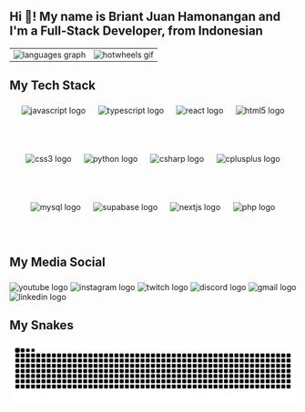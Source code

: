<h2 align="left">Hi 👋! My name is Briant Juan Hamonangan and I'm a Full-Stack Developer, from Indonesian</h2>

<table>
  <tr>
    <td>
      <img src="https://github-readme-stats.vercel.app/api/top-langs?username=brynjuan&locale=en&hide_title=true&layout=compact&card_width=800&langs_count=5&theme=vue&hide_border=true" height="200" alt="languages graph" />
    </td>
    <td>
      <img src="https://media2.giphy.com/media/v1.Y2lkPWVjZjA1ZTQ3ZGhhazFuMjd4bnV3YTN5ZnBlcWI0ZXJtMmd4YWFiYjFpdWhhejAzYSZlcD12MV9naWZzX3NlYXJjaCZjdD1n/y2mGO5ETLEOkTkVdgA/giphy.webp" height="200" alt="hotwheels gif" />
    </td>
  </tr>
</table>

###


<h2 align="left">My Tech Stack</h2>

###

<div style="display: flex; flex-wrap: wrap; justify-content: center; gap: 22px;">
  <img src="https://cdn.jsdelivr.net/gh/devicons/devicon/icons/javascript/javascript-original.svg" height="63" alt="javascript logo" />
  <img src="https://cdn.jsdelivr.net/gh/devicons/devicon/icons/typescript/typescript-original.svg" height="63" alt="typescript logo" />
  <img src="https://cdn.jsdelivr.net/gh/devicons/devicon/icons/react/react-original.svg" height="63" alt="react logo" />
  <img src="https://cdn.jsdelivr.net/gh/devicons/devicon/icons/html5/html5-original.svg" height="63" alt="html5 logo" />
  <img src="https://cdn.jsdelivr.net/gh/devicons/devicon/icons/css3/css3-original.svg" height="63" alt="css3 logo" />
  <img src="https://cdn.jsdelivr.net/gh/devicons/devicon/icons/python/python-original.svg" height="63" alt="python logo" />
  <img src="https://cdn.jsdelivr.net/gh/devicons/devicon/icons/csharp/csharp-original.svg" height="63" alt="csharp logo" />
  <img src="https://cdn.simpleicons.org/c++/00599C" height="63" alt="cplusplus logo" />
  <img src="https://skillicons.dev/icons?i=mysql" height="63" alt="mysql logo" />
  <img src="https://cdn.simpleicons.org/supabase/3ECF8E" height="63" alt="supabase logo" />
  <img src="https://cdn.simpleicons.org/nextdotjs/000000" height="63" alt="nextjs logo" />
  <img src="https://cdn.simpleicons.org/php/777BB4" height="63" alt="php logo" />
</div>

###

<h2 align="left">My Media Social</h2>

###

<div align="left">
  <img src="https://img.shields.io/static/v1?message=Youtube&logo=youtube&label=&color=FF0000&logoColor=white&labelColor=&style=for-the-badge" height="35" alt="youtube logo"  />
  <img src="https://img.shields.io/static/v1?message=Instagram&logo=instagram&label=&color=E4405F&logoColor=white&labelColor=&style=for-the-badge" height="35" alt="instagram logo"  />
  <img src="https://img.shields.io/static/v1?message=Twitch&logo=twitch&label=&color=9146FF&logoColor=white&labelColor=&style=for-the-badge" height="35" alt="twitch logo"  />
  <img src="https://img.shields.io/static/v1?message=Discord&logo=discord&label=&color=7289DA&logoColor=white&labelColor=&style=for-the-badge" height="35" alt="discord logo"  />
  <img src="https://img.shields.io/static/v1?message=Gmail&logo=gmail&label=&color=D14836&logoColor=white&labelColor=&style=for-the-badge" height="35" alt="gmail logo"  />
  <img src="https://img.shields.io/static/v1?message=LinkedIn&logo=linkedin&label=&color=0077B5&logoColor=white&labelColor=&style=for-the-badge" height="35" alt="linkedin logo"  />
</div>

###

<h2 align="left">My Snakes</h2>
<img src="https://raw.githubusercontent.com/brynjuan/brynjuan/output/snake.svg" alt="Snake animation" />

###